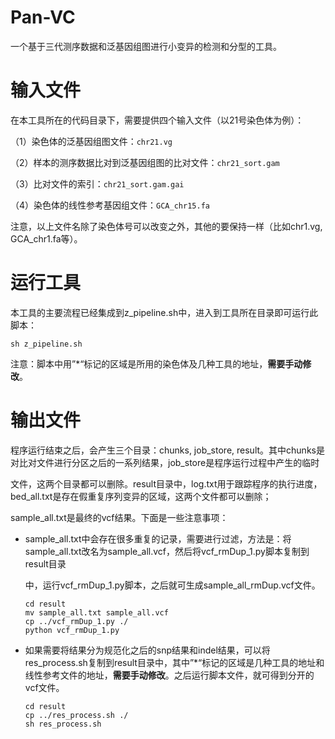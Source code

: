 # Pan-VC 

一个基于三代测序数据和泛基因组图进行小变异的检测和分型的工具。



# 输入文件

在本工具所在的代码目录下，需要提供四个输入文件（以21号染色体为例）：

（1）染色体的泛基因组图文件：`chr21.vg`

（2）样本的测序数据比对到泛基因组图的比对文件：`chr21_sort.gam`

（3）比对文件的索引：`chr21_sort.gam.gai`

（4）染色体的线性参考基因组文件：`GCA_chr15.fa`

注意，以上文件名除了染色体号可以改变之外，其他的要保持一样（比如chr1.vg, GCA_chr1.fa等）。



# 运行工具

本工具的主要流程已经集成到z_pipeline.sh中，进入到工具所在目录即可运行此脚本：

```
sh z_pipeline.sh
```

注意：脚本中用”*“标记的区域是所用的染色体及几种工具的地址，**需要手动修改**。



# 输出文件

程序运行结束之后，会产生三个目录：chunks, job_store, result。其中chunks是对比对文件进行分区之后的一系列结果，job_store是程序运行过程中产生的临时

文件，这两个目录都可以删除。result目录中，log.txt用于跟踪程序的执行进度，bed_all.txt是存在假重复序列变异的区域，这两个文件都可以删除；

sample_all.txt是最终的vcf结果。下面是一些注意事项：

- sample_all.txt中会存在很多重复的记录，需要进行过滤，方法是：将sample_all.txt改名为sample_all.vcf，然后将vcf_rmDup_1.py脚本复制到result目录

  中，运行vcf_rmDup_1.py脚本，之后就可生成sample_all_rmDup.vcf文件。

  ```
  cd result
  mv sample_all.txt sample_all.vcf
  cp ../vcf_rmDup_1.py ./
  python vcf_rmDup_1.py
  ```

- 如果需要将结果分为规范化之后的snp结果和indel结果，可以将res_process.sh复制到result目录中，其中”*“标记的区域是几种工具的地址和线性参考文件的地址，**需要手动修改**。之后运行脚本文件，就可得到分开的vcf文件。

  ```
  cd result
  cp ../res_process.sh ./
  sh res_process.sh
  ```

  